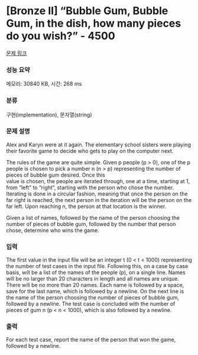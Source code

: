 # [Bronze II] “Bubble Gum, Bubble Gum, in the dish, how many pieces do you wish?” - 4500 

[문제 링크](https://www.acmicpc.net/problem/4500) 

### 성능 요약

메모리: 30840 KB, 시간: 268 ms

### 분류

구현(implementation), 문자열(string)

### 문제 설명

<p>Alex and Karyn were at it again. The elementary school sisters were playing their favorite game to decide who gets to play on the computer next.</p>

<p>The rules of the game are quite simple. Given p people (p > 0), one of the p people is chosen to pick a number n (n > p) representing the number of pieces of bubble gum desired. Once this<br>
value is chosen, the people are iterated through, one at a time, starting at 1, from “left” to “right”, starting with the person who chose the number. Iterating is done in a circular fashion, meaning that once the person on the far right is reached, the next person in the iteration will be the person on the far left. Upon reaching n, the person at that location is the winner.</p>

<p>Given a list of names, followed by the name of the person choosing the number of pieces of bubble gum, followed by the number that person chose, determine who wins the game.</p>

### 입력 

 <p>The first value in the input file will be an integer t (0 < t < 1000) representing the number of test cases in the input file. Following this, on a case by case basis, will be a list of the names of the people (p), on a single line. Names will be no larger than 20 characters in length and all names are unique. There will be no more than 20 names. Each name is followed by a space, save for the last name, which is followed by a newline. On the next line is the name of the person choosing the number of pieces of bubble gum, followed by a newline. The test case is concluded with the number of pieces of gum n (p < n < 1000), which is also followed by a newline.</p>

<p> </p>

### 출력 

 <p>For each test case, report the name of the person that won the game, followed by a newline.</p>

<p> </p>

